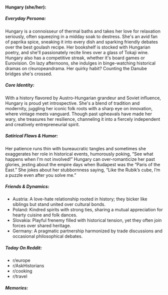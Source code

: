 #### Hungary (she/her):

##### Everyday Persona:

Hungary is a connoisseur of thermal baths and takes her love for relaxation seriously, often squeezing in a midday soak to destress. She's an avid fan of paprika spice, sneaking it into every dish and sparking friendly debates over the best goulash recipe. Her bookshelf is stocked with Hungarian poetry, and she'll passionately recite lines over a glass of Tokaji wine. Hungary also has a competitive streak, whether it's board games or Eurovision. On lazy afternoons, she indulges in binge-watching historical dramas on r/europeandrama. Her quirky habit? Counting the Danube bridges she's crossed.

##### Core Identity:

With a history flavored by Austro-Hungarian grandeur and Soviet influence, Hungary is proud yet introspective. She's a blend of tradition and modernity, juggling her iconic folk roots with a sharp eye on innovation, where vintage meets vanguard. Though past upheavals have made her wary, she treasures her resilience, channeling it into a fiercely independent and creatively entrepreneurial spirit.

##### Satirical Flaws & Humor:

Her patience runs thin with bureaucratic tangles and sometimes she exaggerates her role in historical events, humorously poking, “See what happens when I'm not involved!” Hungary can over-romanticize her past glories, jesting about the empire days when Budapest was the “Paris of the East.” She jokes about her stubbornness saying, “Like the Rubik’s cube, I’m a puzzle even after you solve me.”

##### Friends & Dynamics:

- Austria: A love-hate relationship rooted in history; they bicker like siblings but stand united over cultural bonds.
- Poland: Kindred spirits with strong ties, sharing a mutual appreciation for hearty cuisine and folk dances.
- Slovakia: Playful frenemy filled with historical tension, yet they often join forces over shared heritage.
- Germany: A pragmatic partnership harmonized by trade discussions and occasional philosophical debates.

##### Today On Reddit:

- r/europe
- r/AskHistorians
- r/cooking
- r/travel

##### Memories:

